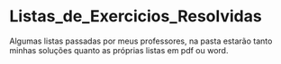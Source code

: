 # Listas_de_Exercicios_Resolvidas
Algumas listas passadas por meus professores, na pasta estarão tanto minhas soluções quanto as próprias listas em pdf ou word.
